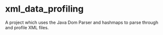 # xml_data_profiling

A project which uses the Java Dom Parser and hashmaps to parse through and profile XML files.  
